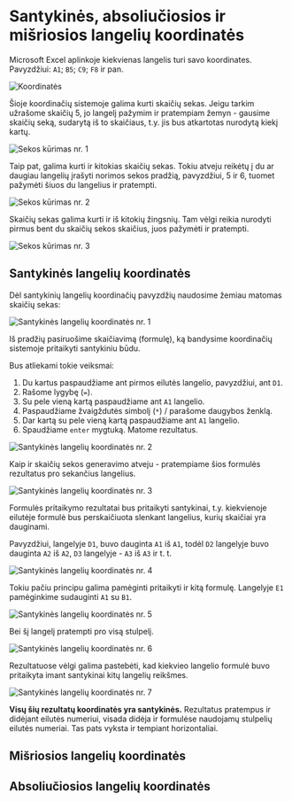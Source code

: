 # Santykinės, absoliučiosios ir mišriosios langelių koordinatės

Microsoft Excel aplinkoje kiekvienas langelis turi savo koordinates. Pavyzdžiui: `A1`; `B5`; `C9`; `F8` ir pan.

![Koordinatės](./koordinates.png)

Šioje koordinačių sistemoje galima kurti skaičių sekas. Jeigu tarkim užrašome skaičių 5, jo langelį pažymim ir pratempiam žemyn - gausime skaičių seką, sudarytą iš to skaičiaus, t.y. jis bus atkartotas nurodytą kiekį kartų.

![Sekos kūrimas nr. 1](./sekos-kurimas-1.png)

Taip pat, galima kurti ir kitokias skaičių sekas. Tokiu atveju reikėtų į du ar daugiau langelių įrašyti norimos sekos pradžią, pavyzdžiui, 5 ir 6, tuomet pažymėti šiuos du langelius ir pratempti.

![Sekos kūrimas nr. 2](./sekos-kurimas-2.png)

Skaičių sekas galima kurti ir iš kitokių žingsnių. Tam vėlgi reikia nurodyti pirmus bent du skaičių sekos skaičius, juos pažymėti ir pratempti.

![Sekos kūrimas nr. 3](./sekos-kurimas-3.png)

## Santykinės langelių koordinatės

Dėl santykinių langelių koordinačių pavyzdžių naudosime žemiau matomas skaičių sekas:

![Santykinės langelių koordinatės nr. 1](./santykines-1.png)

Iš pradžių pasiruošime skaičiavimą (formulę), ką bandysime koordinačių sistemoje pritaikyti santykiniu būdu.

Bus atliekami tokie veiksmai:

1. Du kartus paspaudžiame ant pirmos eilutės langelio, pavyzdžiui, ant `D1`.
2. Rašome lygybę (`=`).
3. Su pele vieną kartą paspaudžiame ant `A1` langelio.
4. Paspaudžiame žvaigždutės simbolį (`*`) / parašome daugybos ženklą.
5. Dar kartą su pele vieną kartą paspaudžiame ant `A1` langelio.
6. Spaudžiame `enter` mygtuką. Matome rezultatus.

![Santykinės langelių koordinatės nr. 2](./santykines-2.png)

Kaip ir skaičių sekos generavimo atveju - pratempiame šios formulės rezultatus pro sekančius langelius.

![Santykinės langelių koordinatės nr. 3](./santykines-3.png)

Formulės pritaikymo rezultatai bus pritaikyti santykinai, t.y. kiekvienoje eilutėje formulė bus perskaičiuota slenkant langelius, kurių skaičiai yra dauginami.

Pavyzdžiui, langelyje `D1`, buvo dauginta `A1` iš `A1`, todėl `D2` langelyje buvo dauginta `A2` iš `A2`, `D3` langelyje - `A3` iš `A3` ir t. t.

![Santykinės langelių koordinatės nr. 4](./santykines-4.png)

Tokiu pačiu principu galima pamėginti pritaikyti ir kitą formulę. Langelyje `E1` pamėginkime sudauginti `A1` su `B1`.

![Santykinės langelių koordinatės nr. 5](./santykines-5.png)

Bei šį langelį pratempti pro visą stulpelį.

![Santykinės langelių koordinatės nr. 6](./santykines-6.png)

Rezultatuose vėlgi galima pastebėti, kad kiekvieo langelio formulė buvo pritaikyta imant santykinai kitų langelių reikšmes.

![Santykinės langelių koordinatės nr. 7](./santykines-7.png)

**Visų šių rezultatų koordinatės yra santykinės.** Rezultatus pratempus ir didėjant eilutės numeriui, visada didėja ir formulėse naudojamų stulpelių eilutės numeriai. Tas pats vyksta ir tempiant horizontaliai.

## Mišriosios langelių koordinatės





## Absoliučiosios langelių koordinatės




